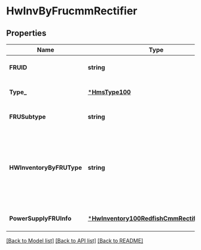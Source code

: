 # HwInvByFrucmmRectifier

## Properties
Name | Type | Description | Notes
------------ | ------------- | ------------- | -------------
**FRUID** | **string** |  | [optional] [default to null]
**Type_** | [***HmsType100**](HMSType.1.0.0.md) |  | [optional] [default to null]
**FRUSubtype** | **string** | TBD. | [optional] [default to null]
**HWInventoryByFRUType** | **string** | This is used as a discriminator to determine the additional HMS-type specific subtype that is returned. | [default to null]
**PowerSupplyFRUInfo** | [***HwInventory100RedfishCmmRectifierFruInfo**](HWInventory.1.0.0_RedfishCMMRectifierFRUInfo.md) |  | [optional] [default to null]

[[Back to Model list]](../README.md#documentation-for-models) [[Back to API list]](../README.md#documentation-for-api-endpoints) [[Back to README]](../README.md)

